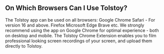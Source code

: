 ## On Which Browsers Can I Use Tolstoy?

The Tolstoy app can be used on all browsers:
Google Chrome
Safari - For version 16 and above.
Firefox
Microsoft Edge
Brave
etc.
We strongly recommend using the app on Google Chrome for optimal experience - both on desktop and mobile.
The Tolstoy Chrome Extension enables you to film professional looking screen recordings of your screen, and upload them directly to Tolstoy.

